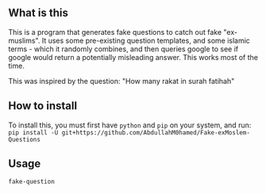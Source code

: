 ## What is this

This is a program that generates fake questions to catch out fake "ex-muslims". It uses some pre-existing question templates, and some islamic terms - which it randomly combines, and then queries google to see if google would return a potentially misleading answer. This works most of the time.

This was inspired by the question: "How many rakat in surah fatihah"

## How to install

To install this, you must first have `python` and `pip` on your system, and run: `pip install -U git+https://github.com/AbdullahM0hamed/Fake-exMoslem-Questions`

## Usage
`fake-question`
